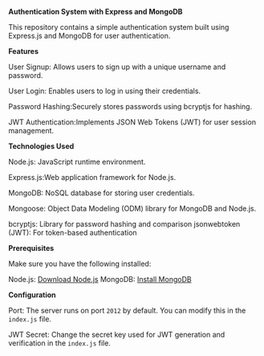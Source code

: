 **Authentication System with Express and MongoDB**

This repository contains a simple authentication system built using Express.js and MongoDB for user authentication.

**Features**

User Signup: Allows users to sign up with a unique username and password.

User Login: Enables users to log in using their credentials.

Password Hashing:Securely stores passwords using bcryptjs for hashing.

JWT Authentication:Implements JSON Web Tokens (JWT) for user session management.

 **Technologies Used**

Node.js: JavaScript runtime environment.

Express.js:Web application framework for Node.js.

MongoDB: NoSQL database for storing user credentials.

Mongoose: Object Data Modeling (ODM) library for MongoDB and Node.js.

bcryptjs: Library for password hashing and comparison
jsonwebtoken (JWT): For token-based authentication

 **Prerequisites**

Make sure you have the following installed:

Node.js: [Download Node.js](https://nodejs.org/)
MongoDB: [Install MongoDB](https://www.mongodb.com/try/download/community)


**Configuration**

Port: The server runs on port `2012` by default. You can modify this in the `index.js` file.

JWT Secret: Change the secret key used for JWT generation and verification in the `index.js` file.

